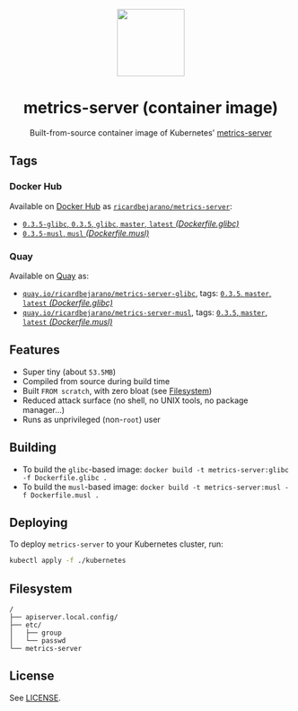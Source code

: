 <p align="center"><img src="https://emojipedia-us.s3.dualstack.us-west-1.amazonaws.com/thumbs/160/apple/198/chart-with-upwards-trend_1f4c8.png" width="120px"></p>
<h1 align="center">metrics-server (container image)</h1>
<p align="center">Built-from-source container image of Kubernetes' <a href="https://github.com/kubernetes-incubator/metrics-server">metrics-server</a></p>


## Tags

### Docker Hub

Available on [Docker Hub](https://hub.docker.com) as [`ricardbejarano/metrics-server`](https://hub.docker.com/r/ricardbejarano/metrics-server):

- [`0.3.5-glibc`, `0.3.5`, `glibc`, `master`, `latest` *(Dockerfile.glibc)*](https://github.com/ricardbejarano/metrics-server/blob/master/Dockerfile.glibc)
- [`0.3.5-musl`, `musl` *(Dockerfile.musl)*](https://github.com/ricardbejarano/metrics-server/blob/master/Dockerfile.musl)

### Quay

Available on [Quay](https://quay.io) as:

- [`quay.io/ricardbejarano/metrics-server-glibc`](https://quay.io/repository/ricardbejarano/metrics-server-glibc), tags: [`0.3.5`, `master`, `latest` *(Dockerfile.glibc)*](https://github.com/ricardbejarano/metrics-server/blob/master/Dockerfile.glibc)
- [`quay.io/ricardbejarano/metrics-server-musl`](https://quay.io/repository/ricardbejarano/metrics-server-musl), tags: [`0.3.5`, `master`, `latest` *(Dockerfile.musl)*](https://github.com/ricardbejarano/metrics-server/blob/master/Dockerfile.musl)


## Features

* Super tiny (about `53.5MB`)
* Compiled from source during build time
* Built `FROM scratch`, with zero bloat (see [Filesystem](#filesystem))
* Reduced attack surface (no shell, no UNIX tools, no package manager...)
* Runs as unprivileged (non-`root`) user


## Building

- To build the `glibc`-based image: `docker build -t metrics-server:glibc -f Dockerfile.glibc .`
- To build the `musl`-based image: `docker build -t metrics-server:musl -f Dockerfile.musl .`


## Deploying

To deploy `metrics-server` to your Kubernetes cluster, run:

```bash
kubectl apply -f ./kubernetes
```


## Filesystem

```
/
├── apiserver.local.config/
├── etc/
│   ├── group
│   └── passwd
└── metrics-server
```


## License

See [LICENSE](https://github.com/ricardbejarano/metrics-server/blob/master/LICENSE).
